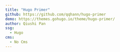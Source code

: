 ```yaml
---
title: "Hugo Primer"
github: https://github.com/qqhann/hugo-primer
demo: https://themes.gohugo.io/theme/hugo-primer/
author: Qiushi Pan
ssg:
  - Hugo
cms:
  - No Cms
---
```

